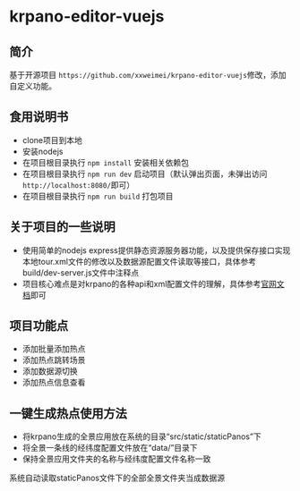 # krpano-editor-vuejs

## 简介
基于开源项目 `https://github.com/xxweimei/krpano-editor-vuejs`修改，添加自定义功能。
## 食用说明书
+ clone项目到本地
+ 安装nodejs
+ 在项目根目录执行 `npm install` 安装相关依赖包
+ 在项目根目录执行 `npm run dev` 启动项目（默认弹出页面，未弹出访问`http://localhost:8080/`即可）
+ 在项目根目录执行 `npm run build` 打包项目

## 关于项目的一些说明
+ 使用简单的nodejs express提供静态资源服务器功能，以及提供保存接口实现本地tour.xml文件的修改以及数据源配置文件读取等接口，具体参考build/dev-server.js文件中注释点
+ 项目核心难点是对krpano的各种api和xml配置文件的理解，具体参考[官网文档](https://krpano.com/docu/)即可
## 项目功能点
+ 添加批量添加热点
+ 添加热点跳转场景
+ 添加数据源切换
+ 添加热点信息查看

## 一键生成热点使用方法
+ 将krpano生成的全景应用放在系统的目录“src/static/staticPanos”下
+ 将全景一条线的经纬度配置文件放在“data/”目录下
+ 保持全景应用文件夹的名称与经纬度配置文件名称一致

系统自动读取staticPanos文件下的全部全景文件夹当成数据源
